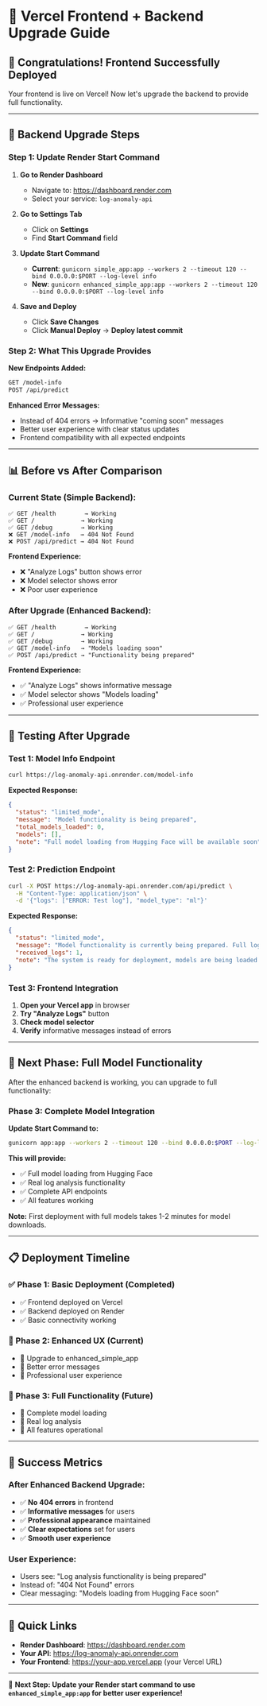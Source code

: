 # 🚀 Vercel Frontend + Backend Upgrade Guide

## 🎉 **Congratulations! Frontend Successfully Deployed**

Your frontend is live on Vercel! Now let's upgrade the backend to provide full functionality.

---

## 🔧 **Backend Upgrade Steps**

### **Step 1: Update Render Start Command**

1. **Go to Render Dashboard**
   - Navigate to: https://dashboard.render.com
   - Select your service: `log-anomaly-api`

2. **Go to Settings Tab**
   - Click on **Settings**
   - Find **Start Command** field

3. **Update Start Command**
   - **Current**: `gunicorn simple_app:app --workers 2 --timeout 120 --bind 0.0.0.0:$PORT --log-level info`
   - **New**: `gunicorn enhanced_simple_app:app --workers 2 --timeout 120 --bind 0.0.0.0:$PORT --log-level info`

4. **Save and Deploy**
   - Click **Save Changes**
   - Click **Manual Deploy** → **Deploy latest commit**

### **Step 2: What This Upgrade Provides**

**New Endpoints Added:**
```bash
GET /model-info
POST /api/predict
```

**Enhanced Error Messages:**
- Instead of 404 errors → Informative "coming soon" messages
- Better user experience with clear status updates
- Frontend compatibility with all expected endpoints

---

## 📊 **Before vs After Comparison**

### **Current State (Simple Backend):**
```
✅ GET /health        → Working
✅ GET /             → Working  
✅ GET /debug        → Working
❌ GET /model-info   → 404 Not Found
❌ POST /api/predict → 404 Not Found
```

**Frontend Experience:**
- ❌ "Analyze Logs" button shows error
- ❌ Model selector shows error
- ❌ Poor user experience

### **After Upgrade (Enhanced Backend):**
```
✅ GET /health        → Working
✅ GET /             → Working
✅ GET /debug        → Working
✅ GET /model-info   → "Models loading soon"
✅ POST /api/predict → "Functionality being prepared"
```

**Frontend Experience:**
- ✅ "Analyze Logs" shows informative message
- ✅ Model selector shows "Models loading"
- ✅ Professional user experience

---

## 🧪 **Testing After Upgrade**

### **Test 1: Model Info Endpoint**
```bash
curl https://log-anomaly-api.onrender.com/model-info
```

**Expected Response:**
```json
{
  "status": "limited_mode",
  "message": "Model functionality is being prepared",
  "total_models_loaded": 0,
  "models": [],
  "note": "Full model loading from Hugging Face will be available soon"
}
```

### **Test 2: Prediction Endpoint**
```bash
curl -X POST https://log-anomaly-api.onrender.com/api/predict \
  -H "Content-Type: application/json" \
  -d '{"logs": ["ERROR: Test log"], "model_type": "ml"}'
```

**Expected Response:**
```json
{
  "status": "limited_mode",
  "message": "Model functionality is currently being prepared. Full log analysis will be available soon.",
  "received_logs": 1,
  "note": "The system is ready for deployment, models are being loaded in the background."
}
```

### **Test 3: Frontend Integration**
1. **Open your Vercel app** in browser
2. **Try "Analyze Logs"** button
3. **Check model selector**
4. **Verify** informative messages instead of errors

---

## 🎯 **Next Phase: Full Model Functionality**

After the enhanced backend is working, you can upgrade to full functionality:

### **Phase 3: Complete Model Integration**
**Update Start Command to:**
```bash
gunicorn app:app --workers 2 --timeout 120 --bind 0.0.0.0:$PORT --log-level info
```

**This will provide:**
- ✅ Full model loading from Hugging Face
- ✅ Real log analysis functionality
- ✅ Complete API endpoints
- ✅ All features working

**Note:** First deployment with full models takes 1-2 minutes for model downloads.

---

## 📋 **Deployment Timeline**

### **✅ Phase 1: Basic Deployment (Completed)**
- ✅ Frontend deployed on Vercel
- ✅ Backend deployed on Render
- ✅ Basic connectivity working

### **🔄 Phase 2: Enhanced UX (Current)**
- 🔄 Upgrade to enhanced_simple_app
- 🔄 Better error messages
- 🔄 Professional user experience

### **🚀 Phase 3: Full Functionality (Future)**
- 🚀 Complete model loading
- 🚀 Real log analysis
- 🚀 All features operational

---

## 🎉 **Success Metrics**

### **After Enhanced Backend Upgrade:**
- ✅ **No 404 errors** in frontend
- ✅ **Informative messages** for users
- ✅ **Professional appearance** maintained
- ✅ **Clear expectations** set for users
- ✅ **Smooth user experience**

### **User Experience:**
- Users see: "Log analysis functionality is being prepared"
- Instead of: "404 Not Found" errors
- Clear messaging: "Models loading from Hugging Face soon"

---

## 🔗 **Quick Links**

- **Render Dashboard**: https://dashboard.render.com
- **Your API**: https://log-anomaly-api.onrender.com
- **Your Frontend**: https://your-app.vercel.app (your Vercel URL)

---

🎯 **Next Step: Update your Render start command to use `enhanced_simple_app:app` for better user experience!**